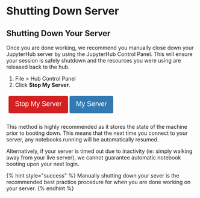 # Shutting Down Server

## Shutting Down Your Server

Once you are done working, we recommend you manually close down your JupyterHub server by using the JupyterHub Control Panel. This will ensure your session is safely shutdown and the resources you were using are released back to the hub.

1.  File &gt; Hub Control Panel
2.  Click **Stop My Server**.

![Stop My Server will halt any kernels and logout.](../.gitbook/assets/screenshot-from-2018-09-19-15-49-26.png)

This method is highly recommended as it stores the state of the machine prior to booting down. This means that the next time you connect to your server, any notebooks running will be automatically resumed.

Alternatively, if your server is timed out due to inactivity \(ie: simply walking away from your live server\), we cannot guarantee automatic notebook booting upon your next login.

{% hint style="success" %}
Manually shutting down your sever is the recommended best practice procedure for when you are done working on your server.
{% endhint %}



